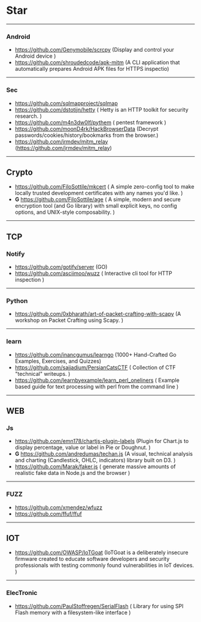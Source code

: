 # Star




----
### Android
- https://github.com/Genymobile/scrcpy (Display and control your Android device )
- https://github.com/shroudedcode/apk-mitm (A CLI application that automatically prepares Android APK files for HTTPS inspectio)

----
### Sec
- https://github.com/sqlmapproject/sqlmap
- https://github.com/dstotijn/hetty ( Hetty is an HTTP toolkit for security research. )
- https://github.com/m4n3dw0lf/pythem ( pentest framework )
- https://github.com/moonD4rk/HackBrowserData (Decrypt passwords/cookies/history/bookmarks from the browser.)
- https://github.com/jrmdev/mitm_relay (https://github.com/jrmdev/mitm_relay)

----
## Crypto
- https://github.com/FiloSottile/mkcert ( A simple zero-config tool to make locally trusted development certificates with any names you'd like. )
- **G** https://github.com/FiloSottile/age ( A simple, modern and secure encryption tool (and Go library) with small explicit keys, no config options, and UNIX-style composability. )

----
## TCP
### Notify
- https://github.com/gotify/server (GO)
- https://github.com/asciimoo/wuzz ( Interactive cli tool for HTTP inspection )

----
### Python
- https://github.com/0xbharath/art-of-packet-crafting-with-scapy (A workshop on Packet Crafting using Scapy. )

----
### learn
- https://github.com/inancgumus/learngo (1000+ Hand-Crafted Go Examples, Exercises, and Quizzes)
- https://github.com/sajjadium/PersianCatsCTF ( Collection of CTF "technical" writeups. )
- https://github.com/learnbyexample/learn_perl_oneliners ( Example based guide for text processing with perl from the command line )

----
## WEB
### Js
- https://github.com/emn178/chartjs-plugin-labels (Plugin for Chart.js to display percentage, value or label in Pie or Doughnut. )
- **G** https://github.com/andredumas/techan.js (A visual, technical analysis and charting (Candlestick, OHLC, indicators) library built on D3. )
- https://github.com/Marak/faker.js ( generate massive amounts of realistic fake data in Node.js and the browser )

----
### FUZZ
- https://github.com/xmendez/wfuzz
- https://github.com/ffuf/ffuf

----
## IOT
- https://github.com/OWASP/IoTGoat (IoTGoat is a deliberately insecure firmware created to educate software developers and security professionals with testing commonly found vulnerabilities in IoT devices. )

----
### ElecTronic
- https://github.com/PaulStoffregen/SerialFlash ( Library for using SPI Flash memory with a filesystem-like interface )